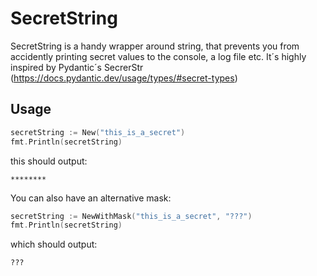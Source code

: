 # SecretString

SecretString is a handy wrapper around string, that prevents you from accidently printing secret values to the console, a log file etc.
It´s highly inspired by Pydantic´s SecrerStr (https://docs.pydantic.dev/usage/types/#secret-types)

## Usage
```go
secretString := New("this_is_a_secret")
fmt.Println(secretString)
```

this should output:

```
********
```

You can also have an alternative mask:
```go
secretString := NewWithMask("this_is_a_secret", "???")
fmt.Println(secretString)
```

which should output:

```
???
```